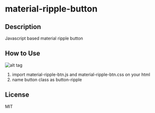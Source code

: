 # material-ripple-button

## Description

Javascript based material ripple button

## How to Use
![alt tag](https://cloud.githubusercontent.com/assets/429250/14198589/6e567e74-f80e-11e5-83f7-e6feeddff77d.jpg)

1. import material-ripple-btn.js and material-ripple-btn.css on your html
2. name button class as button-ripple


## License

MIT
